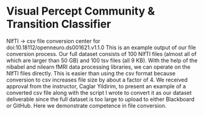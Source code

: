 # Visual Percept Community & Transition Classifier
NIfTI -> csv file conversion center for doi:10.18112/openneuro.ds001621.v1.1.0
This is an example output of our file conversion process. Our full dataset consists of 100 NIfTI files
(almost all of which are larger than 50 GB) and 100 tsv files (all 9 KB). With the help of the nibabel
and nilearn fMRI data processing libraries, we can operate on the NIfTI files directly. This is easier
than using the csv format because conversion to csv increases file size by about a factor of 4.
We received approval from the instructor, Caglar Yildirim, to present an example of a converted csv file
along with the script I wrote to convert it as our dataset deliverable since the full dataset is too
large to upload to either Blackboard or GitHub. Here we demonstrate competence in file conversion.
